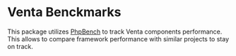 # Venta Benckmarks
This package utilizes [PhpBench](http://phpbench.readthedocs.io/en/latest/introduction.html) to track Venta components performance. This allows to compare framework performance with similar projects to stay on track.